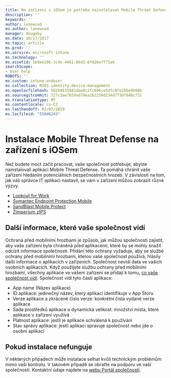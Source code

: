 ```yaml
---
title: Na zařízení s iOSem je potřeba nainstalovat Mobile Threat Defense | Dokumentace Microsoftu
description: ''
keywords: ''
author: lenewsad
ms.author: lanewsad
manager: dougeby
ms.date: 10/17/2017
ms.topic: article
ms.prod: ''
ms.service: microsoft-intune
ms.technology: ''
ms.assetid: 5b9ee20b-3c4e-4461-86d3-6fd26e7f71a6
searchScope:
- User help
ROBOTS: ''
ms.custom: intune-enduser
ms.collection: M365-identity-device-management
ms.openlocfilehash: 582b4615941dae8c2fc696ce5dfc87e2bbe4b98b
ms.sourcegitcommit: 727c3ae7659ad79ea162250d234d7730f840c731
ms.translationtype: MT
ms.contentlocale: cs-CZ
ms.lasthandoff: 02/07/2019
ms.locfileid: "55846243"
---
```

# <a name="install-mobile-threat-defense-on-your-ios-device"></a>Instalace Mobile Threat Defense na zařízení s iOSem


Než budete moct začít pracovat, vaše společnost potřebuje, abyste nainstalovali aplikaci Mobile Threat Defense. Ta pomáhá chránit vaše zařízení hledáním potenciálních bezpečnostních hrozeb. V závislosti na tom, jak váš správce IT aplikaci nastavil, se vám v zařízení můžou zobrazit různé výzvy.


* [Lookout for Work](you-are-prompted-to-install-lookout-for-work-ios.md)
* [Symantec Endpoint Protection Mobile](you-are-prompted-to-install-skycure-ios.md)
* [SandBlast Mobile Protect](you-are-prompted-to-install-sandblast-ios.md)
* [Zimperium zIPS](you-are-prompted-to-install-zips-ios.md)

## <a name="additional-information-your-company-can-see"></a>Další informace, které vaše společnost vidí

Ochrana před mobilními hrozbami je způsob, jak můžou společnosti zajistit, aby vaše zařízení byla chráněná před aplikacemi, které by se mohly snažit odcizit informace společnosti. Přidání této ochrany vyžaduje, aby se službě ochrany před mobilními hrozbami, kterou vaše společnost používá, hlásily další informace o aplikacích v zařízeních. Společnost nevidí data ve vašich osobních aplikacích. Když použijete službu ochrany před mobilními hrozbami, všechny aplikace ve vašem zařízení se přidají k tomu, [co vaše společnost vidí](what-info-can-your-company-see-when-you-enroll-your-device-in-intune.md). Společnost vidí tyto části aplikace:

*   App name (Název aplikace)
* ID aplikace: jedinečný název, který aplikaci identifikuje v App Storu
*   Verze aplikace a zkrácené číslo verze: konkrétní čísla vydané verze aplikace
* Sada prostředků aplikace a dynamická velikost: množství místa, které aplikace v zařízení využívá
* Platnost aplikace: jestli je aplikace schválená k používání
*   Stav správy aplikace: jestli aplikaci spravuje společnost nebo jde o osobní aplikaci

## <a name="if-the-installation-doesnt-work"></a>Pokud instalace nefunguje

V některých případech může instalace selhat kvůli technickým problémům mimo vaši kontrolu. V takovém případě se obraťte na podporu ve vaší společnosti. Kontaktní údaje najdete na [webu Portál společnosti](https://go.microsoft.com/fwlink/?linkid=2010980).
